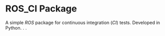 # ROS_CI Package
A simple _ROS_ package for continuous integration (_CI_) tests. Developed in Python.
.
.
